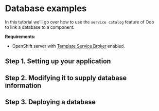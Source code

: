 # Database examples

In this tutorial we'll go over how to use the `service catalog` feature of Odo to link a database to a component.

**Requirements:**
  - OpenShift server with [Template Service Broker](https://docs.openshift.com/container-platform/3.6/architecture/service_catalog/template_service_broker.html) enabled.


## Step 1. Setting up your application

## Step 2. Modifying it to supply database information

## Step 3. Deploying a database
